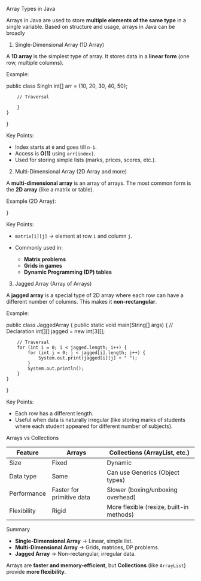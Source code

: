 
 Array Types in Java

Arrays in Java are used to store **multiple elements of the same type** in a single variable. Based on structure and usage, arrays in Java can be broadly 

 1. Single-Dimensional Array (1D Array)

A **1D array** is the simplest type of array.
It stores data in a **linear form** (one row, multiple columns).

Example:


public class Singln
        int[] arr = {10, 20, 30, 40, 50};

        // Traversal
      
        }
    }
}

 Key Points:

* Index starts at `0` and goes till `n-1`.
* Access is **O(1)** using `arr[index]`.
* Used for storing simple lists (marks, prices, scores, etc.).

 2. Multi-Dimensional Array (2D Array and more)

A **multi-dimensional array** is an array of arrays.
The most common form is the **2D array** (like a matrix or table).

 Example (2D Array):

}

 Key Points:

* `matrix[i][j]` → element at row `i` and column `j`.
* Commonly used in:

  * **Matrix problems**
  * **Grids in games**
  * **Dynamic Programming (DP) tables**

 3. Jagged Array (Array of Arrays)

A **jagged array** is a special type of 2D array where each row can have a different number of columns.
This makes it **non-rectangular**.

 Example:

public class JaggedArray {
    public static void main(String[] args) {
        // Declaration
        int[][] jagged = new int[3][];

    

        // Traversal
        for (int i = 0; i < jagged.length; i++) {
            for (int j = 0; j < jagged[i].length; j++) {
                System.out.print(jagged[i][j] + " ");
            }
            System.out.println();
        }
    }
}

 Key Points:

* Each row has a different length.
* Useful when data is naturally irregular (like storing marks of students where each student appeared for different number of subjects).

 Arrays vs Collections

| Feature     | Arrays                    | Collections (ArrayList, etc.)            |
| ----------- | ------------------------- | ---------------------------------------- |
| Size        | Fixed                     | Dynamic                                  |
| Data type   | Same                      | Can use Generics (Object types)          |
| Performance | Faster for primitive data | Slower (boxing/unboxing overhead)        |
| Flexibility | Rigid                     | More flexible (resize, built-in methods) |



 Summary

* **Single-Dimensional Array** → Linear, simple list.
* **Multi-Dimensional Array** → Grids, matrices, DP problems.
* **Jagged Array** → Non-rectangular, irregular data.

Arrays are **faster and memory-efficient**, but **Collections** (like `ArrayList`) provide **more flexibility**.

